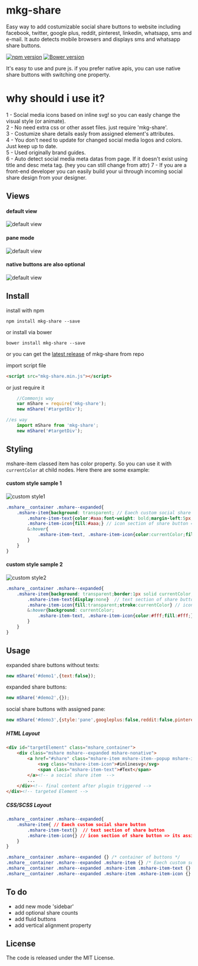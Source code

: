 # mkg-share
Easy way to add costumizable social share buttons to website including facebook, twitter, google plus, reddit, pinterest, linkedin, whatsapp, sms and e-mail. It auto detects mobile browsers and displays sms and whatsapp share buttons.

[![npm version](https://badge.fury.io/js/mkg-share.svg)](https://badge.fury.io/js/mkg-share)
[![Bower version](https://badge.fury.io/bo/mkg-share.svg)](https://badge.fury.io/bo/mkg-share)


It's easy to use and pure js. if you prefer native apis, you can use native share buttons with switching one property.

# why should i use it?
1 - Social media icons based on inline svg! so you can easly change the visual style (or animate).  
2 - No need extra css or other asset files. just require 'mkg-share'.  
3 - Costumize share details easly from assigned element's attributes.  
4 - You don't need to update for changed social media logos and colors. Just keep up to date.  
5 - Used originally brand guides.  
6 - Auto detect social media meta datas from page. If it doesn't exist using title and desc meta tag. (hey you can still change from attr)
7 - If you are a front-end developer you can easily build your ui through incoming social share design from your designer.  

## Views

#### default view
![default view](https://raw.githubusercontent.com/mkg0/mkg-share/master/demo/assets/1.jpg)
#### pane mode
![default view](https://raw.githubusercontent.com/mkg0/mkg-share/master/demo/assets/3.gif)
#### native buttons are also optional
![default view](https://raw.githubusercontent.com/mkg0/mkg-share/master/demo/assets/4.jpg)


## Install
install with npm
```
npm install mkg-share --save
```
or install via bower
```
bower install mkg-share --save
```
or you can get the [latest release](https://github.com/mkg0/mkg-share/releases) of mkg-share from repo

import script file
```html
<script src="mkg-share.min.js"></script>
```

or just require it
```js
    //Commonjs way
    var mShare = require('mkg-share');
    new mShare('#targetDiv');

//es way
    import mShare from 'mkg-share';
    new mShare('#targetDiv');
```

## Styling

mshare-item classed item has color property. So you can use it with `currentColor` at child nodes. Here there are some example:

#### custom style sample 1
![custom style1]()
```scss
.mshare__container .mshare--expanded{
    .mshare-item{background: transparent; // Eaech custom social share button
        .mshare-item-text{color:#aaa;font-weight: bold;margin-left:5px;}  // text section of share button
        .mshare-item-icon{fill:#aaa;} // icon section of share button => its assigned to svg directly
        &:hover{
            .mshare-item-text, .mshare-item-icon{color:currentColor;fill:currentColor;}
        }
    }
}
```

#### custom style sample 2
![custom style2]()
```scss
.mshare__container .mshare--expanded{
    .mshare-item{background: transparent;border:1px solid currentColor;border-radius: 50%;padding:0;text-align: center;;width:40px;height:40px; // Eaech custom social share button
        .mshare-item-text{display:none}  // text section of share button
        .mshare-item-icon{fill:transparent;stroke:currentColor} // icon section of share button => its assigned to svg directly
        &:hover{background: currentColor;
            .mshare-item-text, .mshare-item-icon{color:#fff;fill:#fff;}
        }
    }
}
```

## Usage

expanded share buttons without texts:
```js
new mShare('#demo1',{text:false});
```

expanded share buttons:
```js
new mShare('#demo2',{});
```

social share buttons with assigned pane:
```js
new mShare('#demo3',{style:'pane',googleplus:false,reddit:false,pinterest:false});
```


##### HTML Layout
```html
<div id="targetElement" class="mshare_container">
    <div class="mshare mshare--expanded mshare-nonative">
        <a href="#share" class="mshare-item mshare-item--popup mshare-item--facebook">
            <svg class="mshare-item-icon">#inlinesvg</svg>
            <span class="mshare-item-text">#Text</span>
        </a><!-- a social share item  -->
        ...
    </div><!-- final content after plugin triggered -->
</div><!-- targeted Element -->
```

##### CSS/SCSS Layout

```css
.mshare__container .mshare--expanded{
    .mshare-item{ // Eaech custom social share button
        .mshare-item-text{}  // text section of share button
        .mshare-item-icon{} // icon section of share button => its assigned to svg directly
    }
}
```

```css
.mshare__container .mshare--expanded {} /* container of buttons */
.mshare__container .mshare--expanded .mshare-item {} /* Eaech custom social share button */
.mshare__container .mshare--expanded .mshare-item .mshare-item-text {} /* text section of share button */
.mshare__container .mshare--expanded .mshare-item .mshare-item-icon {} /* icon section of share button => its assigned to svg directly */
```


## To do
- add new mode 'sidebar'
- add optional share counts
- add fluid buttons
- add vertical alignment property

## License

The code is released under the MIT License.
